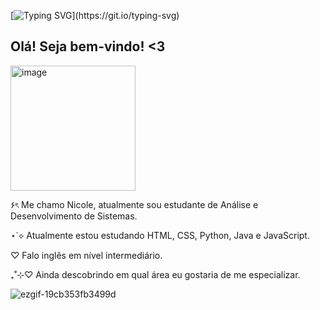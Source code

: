 
[![Typing SVG](https://readme-typing-svg.herokuapp.com?font=Fira+Code&pause=1000&color=F782F0&width=435&lines=Hey!+Be+very+welcome+to+my+space!;Feel+free+to+explore+my+projects.)](https://git.io/typing-svg)

## Olá! Seja bem-vindo! <3
<img width="200" height="auto" alt="image" src="https://cdn.discordapp.com/attachments/1287934435186180116/1406765789767405638/Picsart_25-08-17_19-24-50-787.png?ex=68a3a83c&is=68a256bc&hm=7043f83644c189fe8efb4057186ffd463da2a80a52320cdfd2bbfc1e3405ceb3&" />

۶ৎ Me chamo Nicole, atualmente sou estudante de Análise e Desenvolvimento de Sistemas.

⋆˙⟡ Atualmente estou estudando HTML, CSS, Python, Java e JavaScript.

♡ Falo inglês em nível intermediário.

₊˚⊹♡ Ainda descobrindo em qual área eu gostaria de me especializar.


![ezgif-19cb353fb3499d](https://github.com/user-attachments/assets/96af0bff-f048-4b64-9a71-82378e4c4f49)



